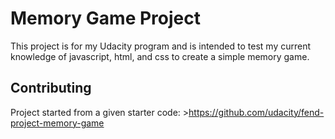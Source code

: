 # Memory Game Project

This project is for my Udacity program and is intended to test my current knowledge of javascript, html, and css to create a simple memory game.

## Contributing

Project started from a given starter code: >https://github.com/udacity/fend-project-memory-game
